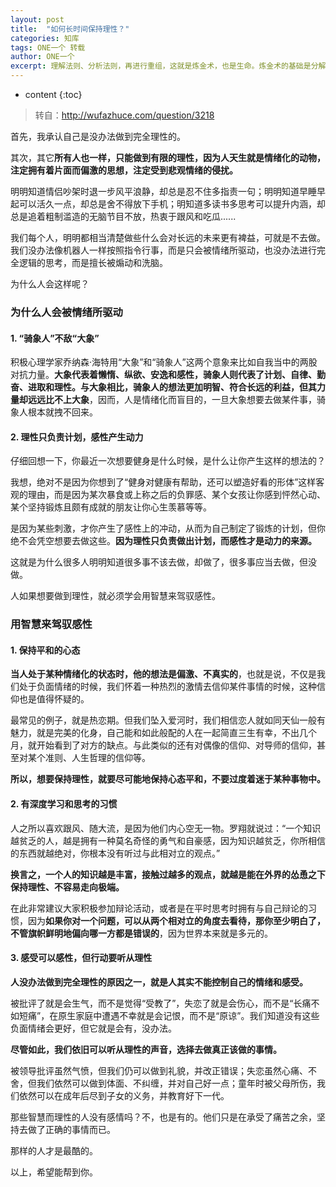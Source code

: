 ```yaml
---
layout: post
title:  "如何长时间保持理性？"
categories: 知库
tags: ONE一个 转载
author: ONE一个
excerpt: 理解法则、分析法则，再进行重组，这就是炼金术，也是生命。炼金术的基础是分解和重建，和食物链一样。
---
```


* content
{:toc}

> 转自：<http://wufazhuce.com/question/3218>

首先，我承认自己是没办法做到完全理性的。

其次，其它**所有人也一样，只能做到有限的理性，因为人天生就是情绪化的动物，注定拥有着片面而偏激的思想，注定受到悲观情绪的侵扰。**

明明知道情侣吵架时退一步风平浪静，却总是忍不住多指责一句；明明知道早睡早起可以活久一点，却总是舍不得放下手机；明知道多读书多思考可以提升内涵，却总是追着粗制滥造的无脑节目不放，热衷于跟风和吃瓜......

我们每个人，明明都相当清楚做些什么会对长远的未来更有裨益，可就是不去做。我们没办法像机器人一样按照指令行事，而是只会被情绪所驱动，也没办法进行完全逻辑的思考，而是擅长被煽动和洗脑。

为什么人会这样呢？

### 为什么人会被情绪所驱动

#### 1. “骑象人”不敌“大象”

积极心理学家乔纳森·海特用“大象”和“骑象人”这两个意象来比如自我当中的两股对抗力量。**大象代表着懒惰、纵欲、安逸和感性，骑象人则代表了计划、自律、勤奋、进取和理性。与大象相比，骑象人的想法更加明智、符合长远的利益，但其力量却远远比不上大象**，因而，人是情绪化而盲目的，一旦大象想要去做某件事，骑象人根本就拽不回来。

#### 2. 理性只负责计划，感性产生动力

仔细回想一下，你最近一次想要健身是什么时候，是什么让你产生这样的想法的？

我想，绝对不是因为你想到了“健身对健康有帮助，还可以塑造好看的形体”这样客观的理由，而是因为某次暴食或上称之后的负罪感、某个女孩让你感到怦然心动、某个坚持锻炼且颇有成就的朋友让你心生羡慕等等。

是因为某些刺激，才你产生了感性上的冲动，从而为自己制定了锻炼的计划，但你绝不会凭空想要去做这些。**因为理性只负责做出计划，而感性才是动力的来源。**

这就是为什么很多人明明知道很多事不该去做，却做了，很多事应当去做，但没做。

人如果想要做到理性，就必须学会用智慧来驾驭感性。

### 用智慧来驾驭感性

#### 1. 保持平和的心态

**当人处于某种情绪化的状态时，他的想法是偏激、不真实的**，也就是说，不仅是我们处于负面情绪的时候，我们怀着一种热烈的激情去信仰某件事情的时候，这种信仰也是值得怀疑的。

最常见的例子，就是热恋期。但我们坠入爱河时，我们相信恋人就如同天仙一般有魅力，就是完美的化身，自己能和如此般配的人在一起简直三生有幸，不出几个月，就开始看到了对方的缺点。与此类似的还有对偶像的信仰、对导师的信仰，甚至对某个准则、人生哲理的信仰等。

**所以，想要保持理性，就要尽可能地保持心态平和，不要过度着迷于某种事物中。**

#### 2. 有深度学习和思考的习惯

人之所以喜欢跟风、随大流，是因为他们内心空无一物。罗翔就说过：“一个知识越贫乏的人，越是拥有一种莫名奇怪的勇气和自豪感，因为知识越贫乏，你所相信的东西就越绝对，你根本没有听过与此相对立的观点。”

**换言之，一个人的知识越是丰富，接触过越多的观点，就越是能在外界的怂恿之下保持理性、不容易走向极端。**

在此非常建议大家积极参加辩论活动，或者是在平时思考时拥有与自己辩论的习惯，因为**如果你对一个问题，可以从两个相对立的角度去看待，那你至少明白了，不管旗帜鲜明地偏向哪一方都是错误的**，因为世界本来就是多元的。

#### 3. 感受可以感性，但行动要听从理性

**人没办法做到完全理性的原因之一，就是人其实不能控制自己的情绪和感受。**

被批评了就是会生气，而不是觉得“受教了”，失恋了就是会伤心，而不是“长痛不如短痛”，在原生家庭中遭遇不幸就是会记恨，而不是“原谅”。我们知道没有这些负面情绪会更好，但它就是会有，没办法。

**尽管如此，我们依旧可以听从理性的声音，选择去做真正该做的事情。**

被领导批评虽然气愤，但我们仍可以做到礼貌，并改正错误；失恋虽然心痛、不舍，但我们依然可以做到体面、不纠缠，并对自己好一点；童年时被父母所伤，我们依然可以在成年后尽到子女的义务，并教育好下一代。

那些智慧而理性的人没有感情吗？不，也是有的。他们只是在承受了痛苦之余，坚持去做了正确的事情而已。

那样的人才是最酷的。

以上，希望能帮到你。